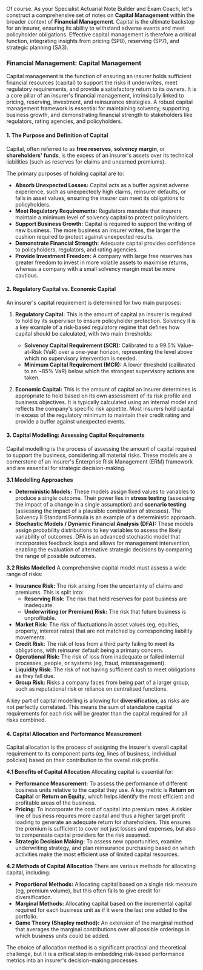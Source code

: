 Of course. As your Specialist Actuarial Note Builder and Exam Coach, let's construct a comprehensive set of notes on **Capital Management** within the broader context of **Financial Management**. Capital is the ultimate backstop for an insurer, ensuring its ability to withstand adverse events and meet policyholder obligations. Effective capital management is therefore a critical function, integrating insights from pricing (SP8), reserving (SP7), and strategic planning (SA3).

### **Financial Management: Capital Management**

Capital management is the function of ensuring an insurer holds sufficient financial resources (capital) to support the risks it underwrites, meet regulatory requirements, and provide a satisfactory return to its owners. It is a core pillar of an insurer's financial management, intrinsically linked to pricing, reserving, investment, and reinsurance strategies. A robust capital management framework is essential for maintaining solvency, supporting business growth, and demonstrating financial strength to stakeholders like regulators, rating agencies, and policyholders.

#### **1\. The Purpose and Definition of Capital**

Capital, often referred to as **free reserves**, **solvency margin**, or **shareholders' funds**, is the excess of an insurer's assets over its technical liabilities (such as reserves for claims and unearned premiums).

The primary purposes of holding capital are to:

* **Absorb Unexpected Losses:** Capital acts as a buffer against adverse experience, such as unexpectedly high claims, reinsurer defaults, or falls in asset values, ensuring the insurer can meet its obligations to policyholders.  
* **Meet Regulatory Requirements:** Regulators mandate that insurers maintain a minimum level of solvency capital to protect policyholders.  
* **Support Business Growth:** Capital is required to support the writing of new business. The more business an insurer writes, the larger the cushion required to protect against unexpected results.  
* **Demonstrate Financial Strength:** Adequate capital provides confidence to policyholders, regulators, and rating agencies.  
* **Provide Investment Freedom:** A company with large free reserves has greater freedom to invest in more volatile assets to maximise returns, whereas a company with a small solvency margin must be more cautious.

#### **2\. Regulatory Capital vs. Economic Capital**

An insurer's capital requirement is determined for two main purposes:

1. **Regulatory Capital:** This is the amount of capital an insurer is required to hold by its supervisor to ensure policyholder protection. Solvency II is a key example of a risk-based regulatory regime that defines how capital should be calculated, with two main thresholds:

   * **Solvency Capital Requirement (SCR):** Calibrated to a 99.5% Value-at-Risk (VaR) over a one-year horizon, representing the level above which no supervisory intervention is needed.  
   * **Minimum Capital Requirement (MCR):** A lower threshold (calibrated to an \~85% VaR) below which the strongest supervisory actions are taken.  
2. **Economic Capital:** This is the amount of capital an insurer determines is appropriate to hold based on its own assessment of its risk profile and business objectives. It is typically calculated using an internal model and reflects the company's specific risk appetite. Most insurers hold capital in excess of the regulatory minimum to maintain their credit rating and provide a buffer against unexpected events.

#### **3\. Capital Modelling: Assessing Capital Requirements**

Capital modelling is the process of assessing the amount of capital required to support the business, considering all material risks. These models are a cornerstone of an insurer's Enterprise Risk Management (ERM) framework and are essential for strategic decision-making.

**3.1 Modelling Approaches**

* **Deterministic Models:** These models assign fixed values to variables to produce a single outcome. Their power lies in **stress testing** (assessing the impact of a change in a single assumption) and **scenario testing** (assessing the impact of a plausible combination of stresses). The Solvency II Standard Formula is an example of a deterministic approach.  
* **Stochastic Models / Dynamic Financial Analysis (DFA):** These models assign probability distributions to key variables to assess the likely variability of outcomes. DFA is an advanced stochastic model that incorporates feedback loops and allows for management intervention, enabling the evaluation of alternative strategic decisions by comparing the range of possible outcomes.

**3.2 Risks Modelled** A comprehensive capital model must assess a wide range of risks:

* **Insurance Risk:** The risk arising from the uncertainty of claims and premiums. This is split into:  
  * **Reserving Risk:** The risk that held reserves for past business are inadequate.  
  * **Underwriting (or Premium) Risk:** The risk that future business is unprofitable.  
* **Market Risk:** The risk of fluctuations in asset values (eg, equities, property, interest rates) that are not matched by corresponding liability movements.  
* **Credit Risk:** The risk of loss from a third party failing to meet its obligations, with reinsurer default being a primary concern.  
* **Operational Risk:** The risk of loss from inadequate or failed internal processes, people, or systems (eg, fraud, mismanagement).  
* **Liquidity Risk:** The risk of not having sufficient cash to meet obligations as they fall due.  
* **Group Risk:** Risks a company faces from being part of a larger group, such as reputational risk or reliance on centralised functions.

A key part of capital modelling is allowing for **diversification**, as risks are not perfectly correlated. This means the sum of standalone capital requirements for each risk will be greater than the capital required for all risks combined.

#### **4\. Capital Allocation and Performance Measurement**

Capital allocation is the process of assigning the insurer's overall capital requirement to its component parts (eg, lines of business, individual policies) based on their contribution to the overall risk profile.

**4.1 Benefits of Capital Allocation** Allocating capital is essential for:

* **Performance Measurement:** To assess the performance of different business units relative to the capital they use. A key metric is **Return on Capital** or **Return on Equity**, which helps identify the most efficient and profitable areas of the business.  
* **Pricing:** To incorporate the cost of capital into premium rates. A riskier line of business requires more capital and thus a higher target profit loading to generate an adequate return for shareholders. This ensures the premium is sufficient to cover not just losses and expenses, but also to compensate capital providers for the risk assumed.  
* **Strategic Decision Making:** To assess new opportunities, examine underwriting strategy, and plan reinsurance purchasing based on which activities make the most efficient use of limited capital resources.

**4.2 Methods of Capital Allocation** There are various methods for allocating capital, including:

* **Proportional Methods:** Allocating capital based on a single risk measure (eg, premium volume), but this often fails to give credit for diversification.  
* **Marginal Methods:** Allocating capital based on the incremental capital required for each business unit as if it were the last one added to the portfolio.  
* **Game Theory (Shapley method):** An extension of the marginal method that averages the marginal contributions over all possible orderings in which business units could be added.

The choice of allocation method is a significant practical and theoretical challenge, but it is a critical step in embedding risk-based performance metrics into an insurer's decision-making processes.


